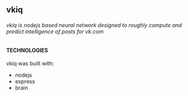 ## vkiq

###### vkiq is nodejs based neural network designed to roughly compute and predict intelligence of posts for vk.com

#### TECHNOLOGIES

vkiq was built with:

- nodejs
- express
- brain
